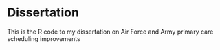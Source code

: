 # Dissertation
This is the R code to my dissertation on Air Force and Army primary care scheduling improvements  
